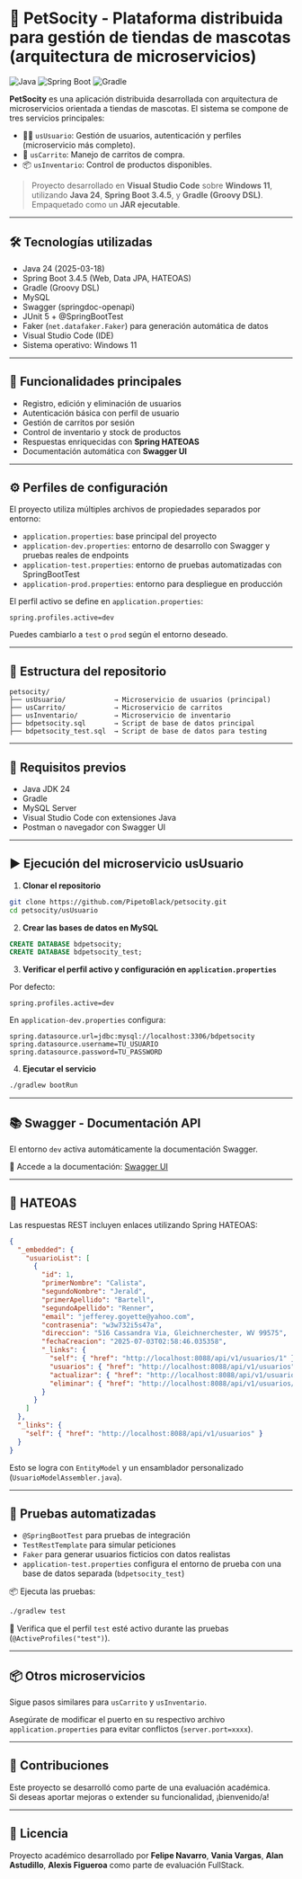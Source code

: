 
# 🐾 PetSocity - Plataforma distribuida para gestión de tiendas de mascotas (arquitectura de microservicios)

![Java](https://img.shields.io/badge/Java-24-blue.svg)
![Spring Boot](https://img.shields.io/badge/SpringBoot-3.4.5-brightgreen.svg)
![Gradle](https://img.shields.io/badge/Build-Gradle-Groovy-orange)

**PetSocity** es una aplicación distribuida desarrollada con arquitectura de microservicios orientada a tiendas de mascotas. El sistema se compone de tres servicios principales:

- 🧑‍💼 `usUsuario`: Gestión de usuarios, autenticación y perfiles (microservicio más completo).
- 🛒 `usCarrito`: Manejo de carritos de compra.
- 📦 `usInventario`: Control de productos disponibles.

> Proyecto desarrollado en **Visual Studio Code** sobre **Windows 11**, utilizando **Java 24**, **Spring Boot 3.4.5**, y **Gradle (Groovy DSL)**. Empaquetado como un **JAR ejecutable**.

---

## 🛠️ Tecnologías utilizadas

- Java 24 (2025-03-18)
- Spring Boot 3.4.5 (Web, Data JPA, HATEOAS)
- Gradle (Groovy DSL)
- MySQL
- Swagger (springdoc-openapi)
- JUnit 5 + @SpringBootTest
- Faker (`net.datafaker.Faker`) para generación automática de datos
- Visual Studio Code (IDE)
- Sistema operativo: Windows 11

---

## 🐶 Funcionalidades principales

- Registro, edición y eliminación de usuarios
- Autenticación básica con perfil de usuario
- Gestión de carritos por sesión
- Control de inventario y stock de productos
- Respuestas enriquecidas con **Spring HATEOAS**
- Documentación automática con **Swagger UI**

---

## ⚙️ Perfiles de configuración

El proyecto utiliza múltiples archivos de propiedades separados por entorno:

- `application.properties`: base principal del proyecto
- `application-dev.properties`: entorno de desarrollo con Swagger y pruebas reales de endpoints
- `application-test.properties`: entorno de pruebas automatizadas con SpringBootTest
- `application-prod.properties`: entorno para despliegue en producción

El perfil activo se define en `application.properties`:
```properties
spring.profiles.active=dev
```

Puedes cambiarlo a `test` o `prod` según el entorno deseado.

---

## 📁 Estructura del repositorio

```plaintext
petsocity/
├── usUsuario/            → Microservicio de usuarios (principal)
├── usCarrito/            → Microservicio de carritos
├── usInventario/         → Microservicio de inventario
├── bdpetsocity.sql       → Script de base de datos principal
├── bdpetsocity_test.sql  → Script de base de datos para testing
```

---

## 📌 Requisitos previos

- Java JDK 24
- Gradle
- MySQL Server
- Visual Studio Code con extensiones Java
- Postman o navegador con Swagger UI

---

## ▶️ Ejecución del microservicio usUsuario

1. **Clonar el repositorio**

```bash
git clone https://github.com/PipetoBlack/petsocity.git
cd petsocity/usUsuario
```

2. **Crear las bases de datos en MySQL**

```sql
CREATE DATABASE bdpetsocity;
CREATE DATABASE bdpetsocity_test;
```

3. **Verificar el perfil activo y configuración en `application.properties`**

Por defecto:

```properties
spring.profiles.active=dev
```

En `application-dev.properties` configura:

```properties
spring.datasource.url=jdbc:mysql://localhost:3306/bdpetsocity
spring.datasource.username=TU_USUARIO
spring.datasource.password=TU_PASSWORD
```

4. **Ejecutar el servicio**

```bash
./gradlew bootRun
```

---

## 📚 Swagger - Documentación API

El entorno `dev` activa automáticamente la documentación Swagger.

📍 Accede a la documentación: [Swagger UI](http://localhost:8088/doc/swagger-ui.html)

---

## 🔗 HATEOAS

Las respuestas REST incluyen enlaces utilizando Spring HATEOAS:

```json
{
  "_embedded": {
    "usuarioList": [
      {
        "id": 1,
        "primerNombre": "Calista",
        "segundoNombre": "Jerald",
        "primerApellido": "Bartell",
        "segundoApellido": "Renner",
        "email": "jefferey.goyette@yahoo.com",
        "contrasenia": "w3w732i5s47a",
        "direccion": "516 Cassandra Via, Gleichnerchester, WV 99575",
        "fechaCreacion": "2025-07-03T02:58:46.035358",
        "_links": {
          "self": { "href": "http://localhost:8088/api/v1/usuarios/1" },
          "usuarios": { "href": "http://localhost:8088/api/v1/usuarios" },
          "actualizar": { "href": "http://localhost:8088/api/v1/usuarios/1" },
          "eliminar": { "href": "http://localhost:8088/api/v1/usuarios/1" }
        }
      }
    ]
  },
  "_links": {
    "self": { "href": "http://localhost:8088/api/v1/usuarios" }
  }
}
```

Esto se logra con `EntityModel` y un ensamblador personalizado (`UsuarioModelAssembler.java`).

---

## 🧪 Pruebas automatizadas

- `@SpringBootTest` para pruebas de integración
- `TestRestTemplate` para simular peticiones
- `Faker` para generar usuarios ficticios con datos realistas
- `application-test.properties` configura el entorno de prueba con una base de datos separada (`bdpetsocity_test`)

📦 Ejecuta las pruebas:

```bash
./gradlew test
```

📌 Verifica que el perfil `test` esté activo durante las pruebas (`@ActiveProfiles("test")`).

---

## 📦 Otros microservicios

Sigue pasos similares para `usCarrito` y `usInventario`.

Asegúrate de modificar el puerto en su respectivo archivo `application.properties` para evitar conflictos (`server.port=xxxx`).

---

## 🤝 Contribuciones

Este proyecto se desarrolló como parte de una evaluación académica.  
Si deseas aportar mejoras o extender su funcionalidad, ¡bienvenido/a!

---

## 📝 Licencia

Proyecto académico desarrollado por **Felipe Navarro**, **Vania Vargas**, **Alan Astudillo**, **Alexis Figueroa** como parte de evaluación FullStack.
